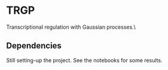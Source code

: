 # TRGP

Transcriptional regulation with Gaussian processes.\

## Dependencies

Still setting-up the project. See the notebooks for some results. 
